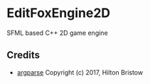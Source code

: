# EditFoxEngine2D
SFML based C++ 2D game engine

## Credits

 - [argparse](https://github.com/hbristow/argparse) Copyright (c) 2017, Hilton Bristow
